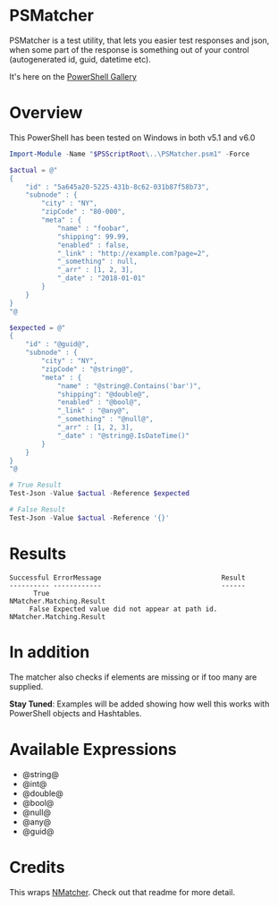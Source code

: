 # PSMatcher
PSMatcher is a test utility, that lets you easier test responses and json, when some part of the response is something out of your control (autogenerated id, guid, datetime etc).

It's here on the [PowerShell Gallery](https://www.powershellgallery.com/packages/PSMatcher)

# Overview
This PowerShell has been tested on Windows in both v5.1 and v6.0

```powershell
Import-Module -Name "$PSScriptRoot\..\PSMatcher.psm1" -Force

$actual = @"
{
    "id" : "5a645a20-5225-431b-8c62-031b87f58b73",
    "subnode" : {
        "city" : "NY",
        "zipCode" : "80-000",
        "meta" : {
            "name" : "foobar",
            "shipping": 99.99,            
            "enabled" : false,
            "_link" : "http://example.com?page=2",
            "_something" : null,
            "_arr" : [1, 2, 3],
            "_date" : "2018-01-01"
        }
    }
}
"@

$expected = @"
{
    "id" : "@guid@",
    "subnode" : {
        "city" : "NY",
        "zipCode" : "@string@",
        "meta" : {
            "name" : "@string@.Contains('bar')",
            "shipping": "@double@",
            "enabled" : "@bool@",
            "_link" : "@any@",
            "_something" : "@null@",
            "_arr" : [1, 2, 3],
            "_date" : "@string@.IsDateTime()"
        }
    }
}
"@

# True Result
Test-Json -Value $actual -Reference $expected

# False Result
Test-Json -Value $actual -Reference '{}'
```
# Results
```
Successful ErrorMessage                              Result                  
---------- ------------                              ------                  
      True                                           NMatcher.Matching.Result
     False Expected value did not appear at path id. NMatcher.Matching.Result
```

# In addition
The matcher also checks if elements are missing or if too many are supplied.

**Stay Tuned**: Examples will be added showing how well this works with PowerShell objects and Hashtables.

# Available Expressions

* @string@
* @int@
* @double@
* @bool@
* @null@
* @any@
* @guid@

# Credits
This wraps [NMatcher](https://github.com/defrag/NMatcher). Check out that readme for more detail.
